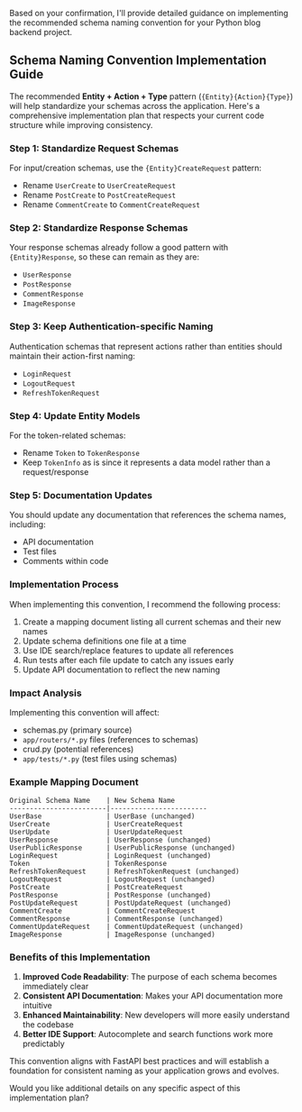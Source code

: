 Based on your confirmation, I'll provide detailed guidance on implementing the recommended schema naming convention for your Python blog backend project.

## Schema Naming Convention Implementation Guide

The recommended **Entity + Action + Type** pattern (`{Entity}{Action}{Type}`) will help standardize your schemas across the application. Here's a comprehensive implementation plan that respects your current code structure while improving consistency.

### Step 1: Standardize Request Schemas

For input/creation schemas, use the `{Entity}CreateRequest` pattern:
- Rename `UserCreate` to `UserCreateRequest`
- Rename `PostCreate` to `PostCreateRequest`
- Rename `CommentCreate` to `CommentCreateRequest`

### Step 2: Standardize Response Schemas

Your response schemas already follow a good pattern with `{Entity}Response`, so these can remain as they are:
- `UserResponse`
- `PostResponse`
- `CommentResponse`
- `ImageResponse`

### Step 3: Keep Authentication-specific Naming

Authentication schemas that represent actions rather than entities should maintain their action-first naming:
- `LoginRequest`
- `LogoutRequest`
- `RefreshTokenRequest`

### Step 4: Update Entity Models

For the token-related schemas:
- Rename `Token` to `TokenResponse`
- Keep `TokenInfo` as is since it represents a data model rather than a request/response

### Step 5: Documentation Updates

You should update any documentation that references the schema names, including:
- API documentation
- Test files
- Comments within code

### Implementation Process

When implementing this convention, I recommend the following process:

1. Create a mapping document listing all current schemas and their new names
2. Update schema definitions one file at a time
3. Use IDE search/replace features to update all references
4. Run tests after each file update to catch any issues early
5. Update API documentation to reflect the new naming

### Impact Analysis

Implementing this convention will affect:
- schemas.py (primary source)
- `app/routers/*.py` files (references to schemas)
- crud.py (potential references)
- `app/tests/*.py` (test files using schemas)

### Example Mapping Document

```
Original Schema Name    | New Schema Name
------------------------|------------------------
UserBase                | UserBase (unchanged)
UserCreate              | UserCreateRequest
UserUpdate              | UserUpdateRequest
UserResponse            | UserResponse (unchanged)
UserPublicResponse      | UserPublicResponse (unchanged)
LoginRequest            | LoginRequest (unchanged)
Token                   | TokenResponse
RefreshTokenRequest     | RefreshTokenRequest (unchanged)
LogoutRequest           | LogoutRequest (unchanged)
PostCreate              | PostCreateRequest
PostResponse            | PostResponse (unchanged)
PostUpdateRequest       | PostUpdateRequest (unchanged)
CommentCreate           | CommentCreateRequest
CommentResponse         | CommentResponse (unchanged)
CommentUpdateRequest    | CommentUpdateRequest (unchanged)
ImageResponse           | ImageResponse (unchanged)
```

### Benefits of this Implementation

1. **Improved Code Readability**: The purpose of each schema becomes immediately clear
2. **Consistent API Documentation**: Makes your API documentation more intuitive
3. **Enhanced Maintainability**: New developers will more easily understand the codebase
4. **Better IDE Support**: Autocomplete and search functions work more predictably

This convention aligns with FastAPI best practices and will establish a foundation for consistent naming as your application grows and evolves.

Would you like additional details on any specific aspect of this implementation plan?